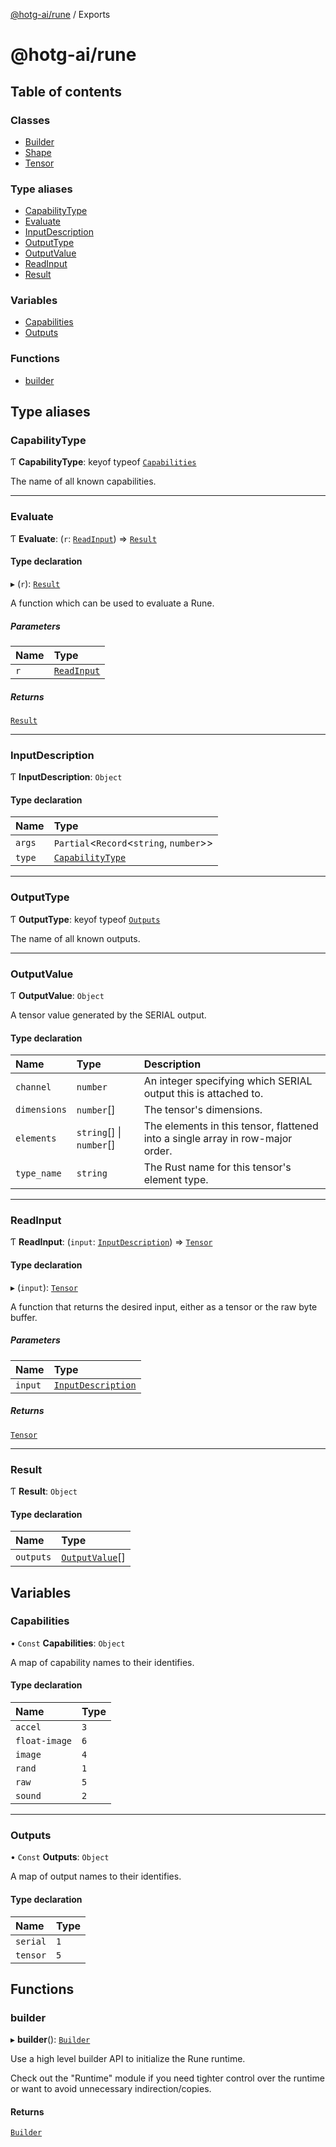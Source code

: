 [@hotg-ai/rune](README.md) / Exports

# @hotg-ai/rune

## Table of contents

### Classes

- [Builder](classes/Builder.md)
- [Shape](classes/Shape.md)
- [Tensor](classes/Tensor.md)

### Type aliases

- [CapabilityType](modules.md#capabilitytype)
- [Evaluate](modules.md#evaluate)
- [InputDescription](modules.md#inputdescription)
- [OutputType](modules.md#outputtype)
- [OutputValue](modules.md#outputvalue)
- [ReadInput](modules.md#readinput)
- [Result](modules.md#result)

### Variables

- [Capabilities](modules.md#capabilities)
- [Outputs](modules.md#outputs)

### Functions

- [builder](modules.md#builder)

## Type aliases

### CapabilityType

Ƭ **CapabilityType**: keyof typeof [`Capabilities`](modules.md#capabilities)

The name of all known capabilities.

___

### Evaluate

Ƭ **Evaluate**: (`r`: [`ReadInput`](modules.md#readinput)) => [`Result`](modules.md#result)

#### Type declaration

▸ (`r`): [`Result`](modules.md#result)

A function which can be used to evaluate a Rune.

##### Parameters

| Name | Type |
| :------ | :------ |
| `r` | [`ReadInput`](modules.md#readinput) |

##### Returns

[`Result`](modules.md#result)

___

### InputDescription

Ƭ **InputDescription**: `Object`

#### Type declaration

| Name | Type |
| :------ | :------ |
| `args` | `Partial`<`Record`<`string`, `number`\>\> |
| `type` | [`CapabilityType`](modules.md#capabilitytype) |

___

### OutputType

Ƭ **OutputType**: keyof typeof [`Outputs`](modules.md#outputs)

The name of all known outputs.

___

### OutputValue

Ƭ **OutputValue**: `Object`

A tensor value generated by the SERIAL output.

#### Type declaration

| Name | Type | Description |
| :------ | :------ | :------ |
| `channel` | `number` | An integer specifying which SERIAL output this is attached to. |
| `dimensions` | `number`[] | The tensor's dimensions. |
| `elements` | `string`[] \| `number`[] | The elements in this tensor, flattened into a single array in row-major order. |
| `type_name` | `string` | The Rust name for this tensor's element type. |

___

### ReadInput

Ƭ **ReadInput**: (`input`: [`InputDescription`](modules.md#inputdescription)) => [`Tensor`](classes/Tensor.md)

#### Type declaration

▸ (`input`): [`Tensor`](classes/Tensor.md)

A function that returns the desired input, either as a tensor or the raw
byte buffer.

##### Parameters

| Name | Type |
| :------ | :------ |
| `input` | [`InputDescription`](modules.md#inputdescription) |

##### Returns

[`Tensor`](classes/Tensor.md)

___

### Result

Ƭ **Result**: `Object`

#### Type declaration

| Name | Type |
| :------ | :------ |
| `outputs` | [`OutputValue`](modules.md#outputvalue)[] |

## Variables

### Capabilities

• `Const` **Capabilities**: `Object`

A map of capability names to their identifies.

#### Type declaration

| Name | Type |
| :------ | :------ |
| `accel` | ``3`` |
| `float-image` | ``6`` |
| `image` | ``4`` |
| `rand` | ``1`` |
| `raw` | ``5`` |
| `sound` | ``2`` |

___

### Outputs

• `Const` **Outputs**: `Object`

A map of output names to their identifies.

#### Type declaration

| Name | Type |
| :------ | :------ |
| `serial` | ``1`` |
| `tensor` | ``5`` |

## Functions

### builder

▸ **builder**(): [`Builder`](classes/Builder.md)

Use a high level builder API to initialize the Rune runtime.

Check out the "Runtime" module if you need tighter control over the runtime
or want to avoid unnecessary indirection/copies.

#### Returns

[`Builder`](classes/Builder.md)
